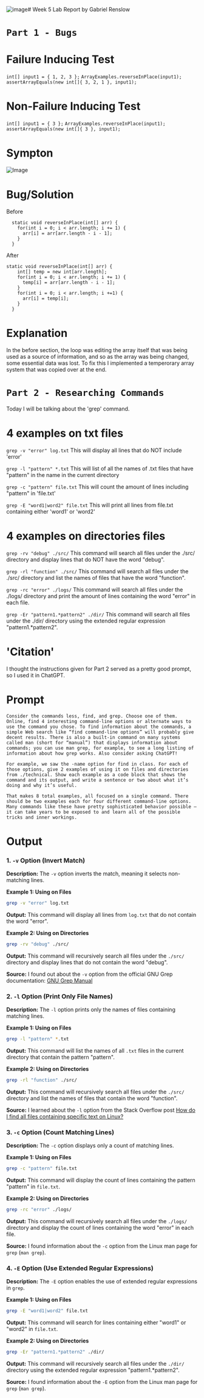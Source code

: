 ![image](https://github.com/Gabriel-Ren/cse15l-lab-reports/assets/156254424/ed921602-f787-4adb-8645-a66fb41ad115)# Week 5 Lab Report by Gabriel Renslow

# `Part 1 - Bugs`

# Failure Inducing Test
```int[] input1 = { 1, 2, 3 };```
```ArrayExamples.reverseInPlace(input1);```
```assertArrayEquals(new int[]{ 3, 2, 1 }, input1);```

# Non-Failure Inducing Test
```int[] input1 = { 3 };```
```ArrayExamples.reverseInPlace(input1);```
```assertArrayEquals(new int[]{ 3 }, input1);```

# Sympton

![Image](Week5_Part1.png)

# Bug/Solution

Before
```
  static void reverseInPlace(int[] arr) {
    for(int i = 0; i < arr.length; i += 1) {
      arr[i] = arr[arr.length - i - 1];
    }
  }
```

After
```
static void reverseInPlace(int[] arr) {
    int[] temp = new int[arr.length];
    for(int i = 0; i < arr.length; i += 1) {
      temp[i] = arr[arr.length - i - 1];
    }
    for(int i = 0; i < arr.length; i +=1) {
      arr[i] = temp[i];
    }
  }
```

# Explanation

In the before section, the loop was editing the array itself that was being used as a source of information, and so as the array was being changed, some essential data was lost. To fix this I implemented a temperorary array system that was copied over at the end.

# `Part 2 - Researching Commands`

Today I will be talking about the 'grep' command.

# 4 examples on txt files

```grep -v "error" log.txt```
This will display all lines that do NOT include 'error'

```grep -l "pattern" *.txt```
This will list of all the names of .txt files that have "pattern" in the name in the current directory

```grep -c "pattern" file.txt```
This will count the amount of lines including "pattern" in 'file.txt'

```grep -E "word1|word2" file.txt```
This will print all lines from file.txt containing either 'word1' or 'word2'

# 4 examples on directories files

```grep -rv "debug" ./src/```
This command will search all files under the ./src/ directory and display lines that do NOT have the word "debug".

```grep -rl "function" ./src/```
This command will search all files under the ./src/ directory and list the names of files that have the word "function".

```grep -rc "error" ./logs/```
This command will search all files under the ./logs/ directory and print the amount of lines containing the word "error" in each file.

```grep -Er "pattern1.*pattern2" ./dir/```
This command will search all files under the ./dir/ directory using the extended regular expression "pattern1.*pattern2".

# 'Citation'

I thought the instructions given for Part 2 served as a pretty good prompt, so I used it in ChatGPT.

# Prompt
```
Consider the commands less, find, and grep. Choose one of them. Online, find 4 interesting command-line options or alternate ways to use the command you chose. To find information about the commands, a simple Web search like “find command-line options” will probably give decent results. There is also a built-in command on many systems called man (short for “manual”) that displays information about commands; you can use man grep, for example, to see a long listing of information about how grep works. Also consider asking ChatGPT!

For example, we saw the -name option for find in class. For each of those options, give 2 examples of using it on files and directories from ./technical. Show each example as a code block that shows the command and its output, and write a sentence or two about what it’s doing and why it’s useful.

That makes 8 total examples, all focused on a single command. There should be two examples each for four different command-line options. Many commands like these have pretty sophisticated behavior possible – it can take years to be exposed to and learn all of the possible tricks and inner workings.
```

# Output

### 1. `-v` Option (Invert Match)
**Description:** The `-v` option inverts the match, meaning it selects non-matching lines.

**Example 1: Using on Files**
```bash
grep -v "error" log.txt
```
**Output:** This command will display all lines from `log.txt` that do not contain the word "error".

**Example 2: Using on Directories**
```bash
grep -rv "debug" ./src/
```
**Output:** This command will recursively search all files under the `./src/` directory and display lines that do not contain the word "debug".

**Source:** I found out about the `-v` option from the official GNU Grep documentation: [GNU Grep Manual](https://www.gnu.org/software/grep/manual/grep.html)

### 2. `-l` Option (Print Only File Names)
**Description:** The `-l` option prints only the names of files containing matching lines.

**Example 1: Using on Files**
```bash
grep -l "pattern" *.txt
```
**Output:** This command will list the names of all `.txt` files in the current directory that contain the pattern "pattern".

**Example 2: Using on Directories**
```bash
grep -rl "function" ./src/
```
**Output:** This command will recursively search all files under the `./src/` directory and list the names of files that contain the word "function".

**Source:** I learned about the `-l` option from the Stack Overflow post [How do I find all files containing specific text on Linux?](https://stackoverflow.com/questions/16956810/how-do-i-find-all-files-containing-specific-text-on-linux)

### 3. `-c` Option (Count Matching Lines)
**Description:** The `-c` option displays only a count of matching lines.

**Example 1: Using on Files**
```bash
grep -c "pattern" file.txt
```
**Output:** This command will display the count of lines containing the pattern "pattern" in `file.txt`.

**Example 2: Using on Directories**
```bash
grep -rc "error" ./logs/
```
**Output:** This command will recursively search all files under the `./logs/` directory and display the count of lines containing the word "error" in each file.

**Source:** I found information about the `-c` option from the Linux man page for `grep` (`man grep`).

### 4. `-E` Option (Use Extended Regular Expressions)
**Description:** The `-E` option enables the use of extended regular expressions in `grep`.

**Example 1: Using on Files**
```bash
grep -E "word1|word2" file.txt
```
**Output:** This command will search for lines containing either "word1" or "word2" in `file.txt`.

**Example 2: Using on Directories**
```bash
grep -Er "pattern1.*pattern2" ./dir/
```
**Output:** This command will recursively search all files under the `./dir/` directory using the extended regular expression "pattern1.*pattern2".

**Source:** I found information about the `-E` option from the Linux man page for `grep` (`man grep`).

